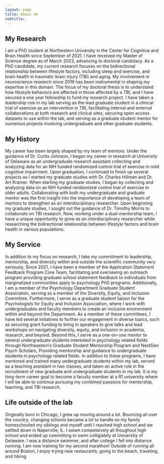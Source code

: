 ```yaml
---
layout: page
title: About me
subtitle: 
---
```


## My Research

I am a PhD student at Northestern University in the Center for Cognitive and Brain Health since September of 2021. I have received my Master of Science degree as of March 2023, advancing to doctoral candidacy. As a PhD candidate, my current research focuses on the bidirectional relationship between lifestyle factors, including sleep and exercise, and brain health in traumatic brain injury (TBI) and aging. My involvement in neuroscience research since 2019 has been instrumental in shaping my expertise in this domain. The focus of my doctoral thesis is to understand how lifestyle behaviors are affected in those affected by a TBI, and I have secured a one year fellowship to fund my research project. I have taken a leadership role in my lab serving as the lead graduate student in a clinical trial of exercise as an intervention in TBI, facilitating internal and external collaborations at both research and clinical sites, securing open access datasets to use within the lab, and serving as a graduate student mentor for numerous projects involving undergraduate and other graduate students. 

## My History

My career has been largely shaped by my team of mentors. Under the guidance of Dr. Curtis Johnson, I began my career in research at University of Delaware as an undergraduate research assistant collecting and analyzing data for an NIH funded randomized control trial of exercise in mild cognitive impairment. Upon graduation, I continued to finish up several projects as I started my graduate studies with Dr. Charles Hillman and Dr. Art Kramer. When starting my graduate studies, I began by collecting and analyzing data on an NIH funded randomized control trial of exercise in older adults. Collaborating with both my undergraduate and graduate mentor was the first insight into the importance of developing a team of mentors to strengthen as an interdisciplinary researcher. Upon beginning my graduate studies, I sought out the guidance of Dr. Timothy Morris to collaborate on TBI research. Now, working under a dual-mentorship team, I have a unique opportunity to grow as an interdisciplinary researcher while researching the bidirectional relationship between lifestyle factors and brain health in various populations.  

## My Service

In addition to my focus on research, I take my commitment to leadership, mentorship, and diversity within and outside the scientific community very seriously. Since 2021, I have been a member of the Application Statement Feedback Program Core Team, facilitating and overseeing an outreach program providing graduate school statement feedback to individuals from marginalized communities apply to psychology PhD programs. Additionally, I am a member of the Psychology Department Graduate Student Association, serving as a member of the Diversity, Equity, and Inclusion Committee. Furthermore, I serve as a graduate student liaison for the Psychologists for Equity and Inclusion Association, where I work with undergraduates and faculty members to create an inclusive environment within and beyond the Department. As a member of these committees, I have led several initiatives to further our engagement in diverse topics, such as securing grant funding to bring in speakers to give talks and lead workshops on navigating diversity, equity, and inclusion in academia, research, and beyond. Beyond this, I serve as a one-on-one mentor to several undergraduate students interested in psychology related fields through Northeastern’s Graduate Student Mentorship Program and NextGen Psych Scholars, Providing mentorship and guidance to undergraduate students in psychology related fields. In addition to these programs, I have mentored and trained many undergraduate students within my lab, served as a teaching assistant in two classes, and taken an active role in the recruitment of new graduate and undergraduate students in my lab. It is my long-term career goal to become a faculty member at a R1 university where I will be able to continue pursuing my combined passions for mentorship, teaching, and TBI research. 

## Life outside of the lab

Originally born in Chicago, I grew up moving around a lot. Bouncing all over the country, changing schools became a lot to handle so my family homeschooled my siblings and myself until I reached high school and we settled down in Naperville, IL. I swam competeively all thoughout high school and ended up committing to swim colligiately at University of Delaware. I was a distance swimmer, and after college I fell into distance running. I am now training for my second marathon! Outside of running all around Boston, I enjoy trying new restaurants, going to the beach, traveling, and hiking.
